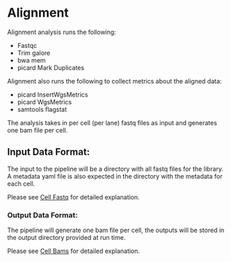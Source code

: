 # Alignment

Alignment analysis runs the following:

- Fastqc
- Trim galore
- bwa mem
- picard Mark Duplicates


Alignment also runs the following to collect metrics about the aligned data:
- picard InsertWgsMetrics
- picard WgsMetrics
- samtools flagstat


The analysis takes in per cell (per lane) fastq files as input and generates one bam file per cell.


## Input Data Format:

The input to the pipeline will be a directory with all fastq files for the library. A metadata yaml file is also expected in the directory with the metadata for each cell.

Please see [Cell Fastq](data_formats/cell_fastqs.md) for detailed explanation. 



### Output Data Format:

The pipeline will generate one bam file per cell, the outputs will be stored in the output directory provided at run time. 


Please see [Cell Bams](data_formats/per_cell_bams.md) for detailed explanation. 


